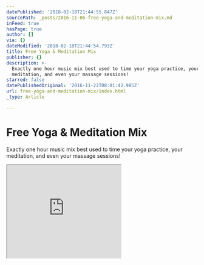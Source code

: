 ```yaml
---
datePublished: '2018-02-18T21:44:55.847Z'
sourcePath: _posts/2016-11-06-free-yoga-and-meditation-mix.md
inFeed: true
hasPage: true
author: []
via: {}
dateModified: '2018-02-18T21:44:54.793Z'
title: Free Yoga & Meditation Mix
publisher: {}
description: >-
  Exactly one hour music mix best used to time your yoga practice, your
  meditation, and even your massage sessions!
starred: false
datePublishedOriginal: '2016-11-22T08:01:42.985Z'
url: free-yoga-and-meditation-mix/index.html
_type: Article

---
```

# Free Yoga & Meditation Mix

Exactly one hour music mix best used to time your yoga practice, your meditation, and even your massage sessions!

<iframe src="https://the-grid.github.io/ed-userhtml/?g=eJxdkNtuwjAQBX8lskQfcaBBvWEqviTa2gu26mSt3XWj_j0hPED7OhqNjs4-nRgGbKYUNDqzaduVaSKmc1Rnul1rGvFMOafx7MxIpln0L-KAfAPC3pmoWuTd2mktVMfgM9Ww9jTYkuEX2X5Wzm6RVs9Ha6Gk_6Iy-G-x2-1m99q9dG9PMJQPqEr9NeFOkAUXFlPAnjGDYnjAEmnq59CAo4pTrg-4yjz2L2IsJLN4D_wkqZAXzRz29vbL4QKeXGeh" height="244" style=""></iframe>